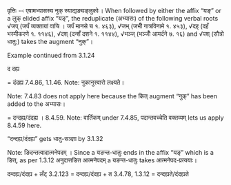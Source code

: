 

वृत्तिः --ः एषामभ्यासस्य नुक् स्याद्यङ्यङ्लुकोः। When followed by either the affix “यङ्” or a लुक् elided affix “यङ्”, the reduplicate (अभ्यासः) of the following verbal roots √जप् (जपँ व्यक्तायां वाचि । जपँ मानसे च १. ४६३), √जभ् (जभीँ गात्रविनामे १. ४५३), √दह् (दहँ भस्मीकरणे १. ११४६), √दश् (दन्शँ दशने १. ११४४), √भञ्ज् (भञ्जोँ आमर्दने ७. १६) and √पश् (सौत्रो धातु:) takes the augment “नुक्”।


Example continued from 3.1.24

द दह्य

= दंदह्य 7.4.86, 1.1.46. Note: नुकानुस्वारो लक्ष्यते।

Note: 7.4.83 does not apply here because the कित् augment “नुक्” has been added to the अभ्यासः।

= दन्दह्य/दंदह्य । 8.4.59. Note: वार्तिकम् under 7.4.85, पदान्तवच्चेति वक्तव्यम् lets us apply 8.4.59 here.


“दन्दह्य/दंदह्य” gets धातु-सञ्ज्ञा by 3.1.32


Note: ङिदन्तत्वादात्मनेपदम् । Since a यङन्त-धातुः ends in the affix “यङ्” which is a ङित्, as per 1.3.12 अनुदात्तङित आत्मनेपदम् a यङन्त-धातुः takes आत्मनेपद-प्रत्ययाः।

दन्दह्य/दंदह्य + लँट् 3.2.123 = दन्दह्य/दंदह्य + त 3.4.78, 1.3.12 = दन्दह्यते/दंदह्यते

